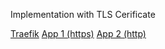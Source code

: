 Implementation with TLS Cerificate
</br>

[Traefik](https://github.com/helmimuzkr/traefik-proxy)
[App 1 (https)](https://github.com/helmimuzkr/tekkotekkotech)
[App 2 (http)](https://github.com/helmimuzkr/simple-http-server)
